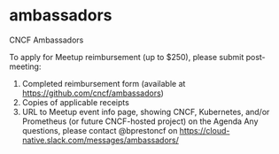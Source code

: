 # ambassadors
CNCF Ambassadors

To apply for Meetup reimbursement (up to $250), please submit post-meeting:
1. Completed reimbursement form (available at https://github.com/cncf/ambassadors)
2. Copies of applicable receipts
3. URL to Meetup event info page, showing CNCF, Kubernetes, and/or Prometheus (or future CNCF-hosted project) on the Agenda
Any questions, please contact @bprestoncf on https://cloud-native.slack.com/messages/ambassadors/
